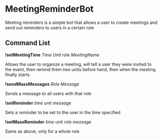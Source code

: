 # MeetingReminderBot

Meeting reminders is a simple bot that allows a user to create meetings and send out reminders to users in a certain role 

## Command List


**!setMeetingTime** *Time Unit role MeetingName*

Allows the user to organize a meeting, will tell a user they were invited to the event, then remind them two units before hand, then when the meeting finally starts

**!sendMassMessages** *Role Message*
  
Sends a message to all users with that role 

**!setReminder** *time unit message*
   
Sets a reminder to be set to the user in the time specified

**!setMassReminder** *time unit role message*
  
Same as above, only for a whole role

